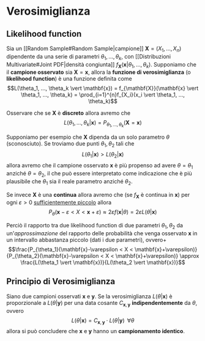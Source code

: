 # Verosimiglianza
## Likelihood function
Sia un [[Random Sample#Random Sample|campione]] $\mathbf{X} = (X_1, ..., X_n)$ dipendente da una serie di parametri $\theta_1, ..., \theta_k$, con [[Distribuzioni Multivariate#Joint PDF|densità congiunta]] $f_{\mathbf{X}}(\mathbf{x} \vert \theta_1, ..., \theta_k)$.
Supponiamo che il **campione osservato** sia $\mathbf{X} = \mathbf{x}$, allora la **funzione di verosimiglianza** (o **likelihood function**) è una funzione definita come $$L(\theta_1, ..., \theta_k \vert \mathbf{x}) = f_{\mathbf{X}}(\mathbf{x} \vert \theta_1, ..., \theta_k) = \prod_{i=1}^{n}f_{X_i}(x_i \vert \theta_1, ..., \theta_k)$$

Osservare che se $\mathbf{X}$ è **discreto** allora avremo che $$L(\theta_1, ..., \theta_k \vert \mathbf{x}) = P_{\theta_1, ..., \theta_k}( \mathbf{X} = \mathbf{x})$$

Supponiamo per esempio che $\mathbf{X}$ dipenda da un solo parametro $\theta$ (sconosciuto).
Se troviamo due punti $\theta_1, \theta_2$ tali che $$L(\theta_1 \vert \mathbf{x}) > L(\theta_2 \vert \mathbf{x})$$ allora avremo che il campione osservato $\mathbf{x}$ è più propenso ad avere $\theta = \theta_1$ anziché $\theta = \theta_2$, il che può essere interpretato come indicazione che è più plausibile che $\theta_1$ sia il reale parametro anziché $\theta_2$.

Se invece $\mathbf{X}$ è una **continua** allora avremo che (se $f_\mathbf{X}$ è continua in $\mathbf{x}$) per ogni $\varepsilon > 0$ <u>sufficientemente piccolo</u> allora 
$$P_\theta(\mathbf{x}-\varepsilon < X < \mathbf{x}+\varepsilon) \approx 2\varepsilon f(\mathbf{x} \vert \theta) = 2\varepsilon L(\theta \vert \mathbf{x})$$

Perciò il rapporto tra due likelihood function di due parametri $\theta_1, \theta_2$ da un'*approssimazione* del rapporto delle probabilità che venga osservato $\mathbf{x}$ in un intervallo abbastanza piccolo (dati i due parametri), ovvero+
$$\frac{P_{\theta_1}(\mathbf{x}-\varepsilon < X < \mathbf{x}+\varepsilon)}{P_{\theta_2}(\mathbf{x}-\varepsilon < X < \mathbf{x}+\varepsilon)} \approx \frac{L(\theta_1 \vert \mathbf{x})}{L(\theta_2 \vert \mathbf{x})}$$

## Principio di Verosimiglianza
Siano due campioni osservati $\mathbf{x}$ e $\mathbf{y}$.
Se la verosimiglianza $L(\theta \vert \mathbf{x})$ è proporzionale a $L(\theta \vert \mathbf{y})$ per una data cosante $C_{\mathbf{x}, \mathbf{y}}$ **indipendentemente** da $\theta$, ovvero $$L(\theta \vert \mathbf{x}) = C_{\mathbf{x}, \mathbf{y}} \cdot L(\theta \vert \mathbf{y}) \;\; \forall \theta$$ allora si può concludere che $\mathbf{x}$ e $\mathbf{y}$ hanno un **campionamento identico**.
